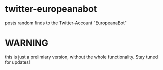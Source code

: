 twitter-europeanabot
====================

posts random finds to the Twitter-Account "EuropeanaBot"


WARNING
=======

this is just a prelimiary version, without the whole functionality. Stay tuned for updates!